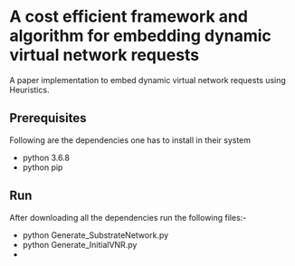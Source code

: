 # A cost efficient framework and algorithm for embedding dynamic virtual network requests

A paper implementation to embed dynamic virtual network requests using Heuristics.

## Prerequisites

Following are the dependencies one has to install in their system
 - python 3.6.8 
 - python pip

## Run
After downloading all the dependencies run the following files:-

- python Generate_SubstrateNetwork.py
- python Generate_InitialVNR.py
- 